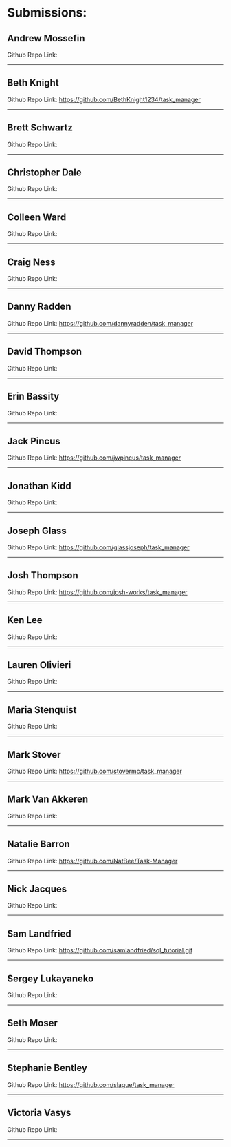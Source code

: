 # Submissions:

## Andrew Mossefin

Github Repo Link:

-----

## Beth Knight

Github Repo Link: https://github.com/BethKnight1234/task_manager

-----

## Brett Schwartz

Github Repo Link:

-----

## Christopher Dale

Github Repo Link:

-----

## Colleen Ward

Github Repo Link:

-----

## Craig Ness

Github Repo Link:

-----

## Danny Radden

Github Repo Link: https://github.com/dannyradden/task_manager

-----

## David Thompson

Github Repo Link:

-----

## Erin Bassity

Github Repo Link:

-----

## Jack Pincus

Github Repo Link: https://github.com/jwpincus/task_manager

-----

## Jonathan Kidd

Github Repo Link:

-----

## Joseph Glass

Github Repo Link: https://github.com/glassjoseph/task_manager

-----

## Josh Thompson

Github Repo Link: https://github.com/josh-works/task_manager

-----

## Ken Lee

Github Repo Link:

-----

## Lauren Olivieri

Github Repo Link:

-----

## Maria Stenquist

Github Repo Link:

-----

## Mark Stover

Github Repo Link: https://github.com/stovermc/task_manager

-----

## Mark Van Akkeren

Github Repo Link:

-----

## Natalie Barron

Github Repo Link: https://github.com/NatBee/Task-Manager

-----

## Nick Jacques

Github Repo Link:

-----

## Sam Landfried

Github Repo Link: https://github.com/samlandfried/sql_tutorial.git

-----

## Sergey Lukayaneko

Github Repo Link:

-----

## Seth Moser

Github Repo Link:

-----

## Stephanie Bentley

Github Repo Link: https://github.com/slague/task_manager

-----

## Victoria Vasys

Github Repo Link:

-----
